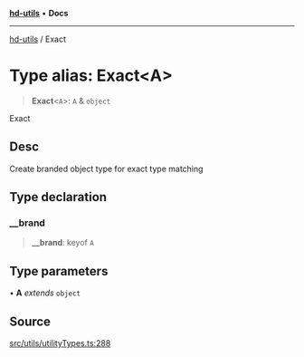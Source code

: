 [**hd-utils**](../README.md) • **Docs**

***

[hd-utils](../globals.md) / Exact

# Type alias: Exact\<A\>

> **Exact**\<`A`\>: `A` & `object`

Exact

## Desc

Create branded object type for exact type matching

## Type declaration

### \_\_brand

> **\_\_brand**: keyof `A`

## Type parameters

• **A** *extends* `object`

## Source

[src/utils/utilityTypes.ts:288](https://github.com/AhmadHddad/h-utils/blob/8e9e542f98b1a43a336ce585dc8666b21b0e894d/src/utils/utilityTypes.ts#L288)
